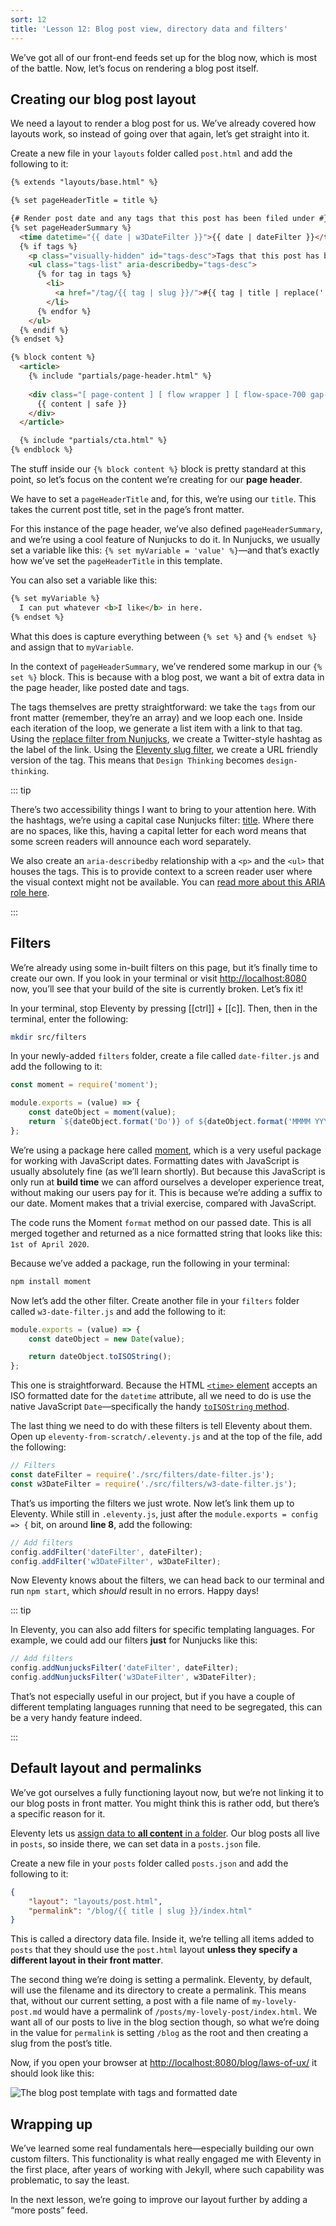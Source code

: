 ```yaml
---
sort: 12
title: 'Lesson 12: Blog post view, directory data and filters'
---
```


We’ve got all of our front-end feeds set up for the blog now, which is most of the battle. Now, let’s focus on rendering a blog post itself.

## Creating our blog post layout

We need a layout to render a blog post for us. We’ve already covered how layouts work, so instead of going over that again, let’s get straight into it.

Create a new file in your `layouts` folder called `post.html` and add the following to it:

<!-- prettier-ignore -->
```html
{% extends "layouts/base.html" %}

{% set pageHeaderTitle = title %}

{# Render post date and any tags that this post has been filed under #}
{% set pageHeaderSummary %}
  <time datetime="{{ date | w3DateFilter }}">{{ date | dateFilter }}</time>
  {% if tags %}
    <p class="visually-hidden" id="tags-desc">Tags that this post has been filed under.</p>
    <ul class="tags-list" aria-describedby="tags-desc">
      {% for tag in tags %}
        <li>
          <a href="/tag/{{ tag | slug }}/">#{{ tag | title | replace(' ', '') }}</a>
        </li>
      {% endfor %}
    </ul>
  {% endif %}
{% endset %}

{% block content %}
  <article>
    {% include "partials/page-header.html" %}
    
    <div class="[ page-content ] [ flow wrapper ] [ flow-space-700 gap-top-700 ]">
      {{ content | safe }}
    </div>
  </article>

  {% include "partials/cta.html" %}
{% endblock %}
```

The stuff inside our `{% block content %}` block is pretty standard at this point, so let’s focus on the content we’re creating for our **page header**.

We have to set a `pageHeaderTitle` and, for this, we’re using our `title`. This takes the current post title, set in the page’s front matter.

For this instance of the page header, we’ve also defined `pageHeaderSummary`, and we’re using a cool feature of Nunjucks to do it. In Nunjucks, we usually set a variable like this: `{% set myVariable = 'value' %}`—and that’s exactly how we’ve set the `pageHeaderTitle` in this template.

You can also set a variable like this:

<!-- prettier-ignore -->
```html
{% set myVariable %} 
  I can put whatever <b>I like</b> in here. 
{% endset %}
```

What this does is capture everything between `{% set %}` and `{% endset %}` and assign that to `myVariable`.

In the context of `pageHeaderSummary`, we’ve rendered some markup in our `{% set %}` block. This is because with a blog post, we want a bit of extra data in the page header, like posted date and tags.

The tags themselves are pretty straightforward: we take the `tags` from our front matter (remember, they’re an array) and we loop each one. Inside each iteration of the loop, we generate a list item with a link to that tag. Using the [replace filter from Nunjucks](https://mozilla.github.io/nunjucks/templating.html#replace), we create a Twitter-style hashtag as the label of the link. Using the [Eleventy slug filter](https://www.11ty.dev/docs/filters/slug/), we create a URL friendly version of the tag. This means that `Design Thinking` becomes `design-thinking`.

::: tip

There’s two accessibility things I want to bring to your attention here. With the hashtags, we’re using a capital case Nunjucks filter: [title](https://mozilla.github.io/nunjucks/templating.html#title). Where there are no spaces, like this, having a capital letter for each word means that some screen readers will announce each word separately.

We also create an `aria-describedby` relationship with a `<p>` and the `<ul>` that houses the tags. This is to provide context to a screen reader user where the visual context might not be available. You can [read more about this ARIA role here](https://developer.mozilla.org/en-US/docs/Web/Accessibility/ARIA/ARIA_Techniques/Using_the_aria-describedby_attribute).

:::

## Filters

We’re already using some in-built filters on this page, but it’s finally time to create our own. If you look in your terminal or visit <http://localhost:8080> now, you’ll see that your build of the site is currently broken. Let’s fix it!

In your terminal, stop Eleventy by pressing [[ctrl]] + [[c]]. Then, then in the terminal, enter the following:

```sh
mkdir src/filters
```

In your newly-added `filters` folder, create a file called `date-filter.js` and add the following to it:

```js
const moment = require('moment');

module.exports = (value) => {
	const dateObject = moment(value);
	return `${dateObject.format('Do')} of ${dateObject.format('MMMM YYYY')}`;
};
```

We’re using a package here called [moment](https://www.npmjs.com/package/moment), which is a very useful package for working with JavaScript dates. Formatting dates with JavaScript is usually absolutely fine (as we’ll learn shortly). But because this JavaScript is only run at **build time** we can afford ourselves a developer experience treat, without making our users pay for it. This is because we’re adding a suffix to our date. Moment makes that a trivial exercise, compared with JavaScript.

The code runs the Moment `format` method on our passed date. This is all merged together and returned as a nice formatted string that looks like this: `1st of April 2020`.

Because we’ve added a package, run the following in your terminal:

```sh
npm install moment
```

Now let’s add the other filter. Create another file in your `filters` folder called `w3-date-filter.js` and add the following to it:

```javascript
module.exports = (value) => {
	const dateObject = new Date(value);

	return dateObject.toISOString();
};
```

This one is straightforward. Because the HTML [`<time>` element](https://css-tricks.com/time-element/) accepts an ISO formatted date for the `datetime` attribute, all we need to do is use the native JavaScript `Date`—specifically the handy [`toISOString` method](https://developer.mozilla.org/en-US/docs/Web/JavaScript/Reference/Global_Objects/Date/toISOString).

The last thing we need to do with these filters is tell Eleventy about them. Open up `eleventy-from-scratch/.eleventy.js` and at the top of the file, add the following:

```js
// Filters
const dateFilter = require('./src/filters/date-filter.js');
const w3DateFilter = require('./src/filters/w3-date-filter.js');
```

That’s us importing the filters we just wrote. Now let’s link them up to Eleventy. While still in `.eleventy.js`, just after the `module.exports = config => {` bit, on around **line 8**, add the following:

```js
// Add filters
config.addFilter('dateFilter', dateFilter);
config.addFilter('w3DateFilter', w3DateFilter);
```

Now Eleventy knows about the filters, we can head back to our terminal and run `npm start`, which _should_ result in no errors. Happy days!

::: tip

In Eleventy, you can also add filters for specific templating languages. For example, we could add our filters **just** for Nunjucks like this:

```js
// Add filters
config.addNunjucksFilter('dateFilter', dateFilter);
config.addNunjucksFilter('w3DateFilter', w3DateFilter);
```

That’s not especially useful in our project, but if you have a couple of different templating languages running that need to be segregated, this can be a very handy feature indeed.

:::

## Default layout and permalinks

We’ve got ourselves a fully functioning layout now, but we’re not linking it to our blog posts in front matter. You might think this is rather odd, but there’s a specific reason for it.

Eleventy lets us [assign data to **all content** in a folder](https://www.11ty.dev/docs/data-template-dir/). Our blog posts all live in `posts`, so inside there, we can set data in a `posts.json` file.

Create a new file in your `posts` folder called `posts.json` and add the following to it:

```json
{
	"layout": "layouts/post.html",
	"permalink": "/blog/{{ title | slug }}/index.html"
}
```

This is called a directory data file. Inside it, we’re telling all items added to `posts` that they should use the `post.html` layout **unless they specify a different layout in their front matter**.

The second thing we’re doing is setting a permalink. Eleventy, by default, will use the filename and its directory to create a permalink. This means that, without our current setting, a post with a file name of `my-lovely-post.md` would have a permalink of `/posts/my-lovely-post/index.html`. We want all of our posts to live in the blog section though, so what we’re doing in the value for `permalink` is setting `/blog` as the root and then creating a slug from the post’s title.

Now, if you open your browser at <http://localhost:8080/blog/laws-of-ux/> it should look like this:

![The blog post template with tags and formatted date](/images/courses/learn-eleventy-from-scratch/ss-blog-template.jpg)

## Wrapping up

We’ve learned some real fundamentals here—especially building our own custom filters. This functionality is what really engaged me with Eleventy in the first place, after years of working with Jekyll, where such capability was problematic, to say the least.

In the next lesson, we’re going to improve our layout further by adding a “more posts” feed.
